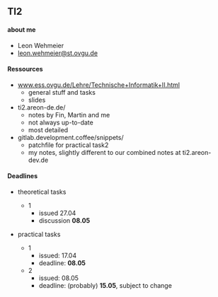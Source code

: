 ## TI2

#### about me
- Leon Wehmeier
- leon.wehmeier@st.ovgu.de


#### Ressources
- www.ess.ovgu.de/Lehre/Technische+Informatik+II.html
	- general stuff and tasks
	- slides
- ti2.areon-de.de/
	- notes by Fin, Martin and me
	- not always up-to-date
	- most detailed
- gitlab.development.coffee/snippets/
	- patchfile for practical task2
	- my notes, slightly different to our combined notes at ti2.areon-dev.de

#### Deadlines
- theoretical tasks
	- 1
		- issued 27.04 
		- discussion **08.05**

- practical tasks
	- 1
		- issued: 17.04
		- deadline: **08.05**
	- 2
		- issued: 08.05
		- deadline: (probably) **15.05**, subject to change